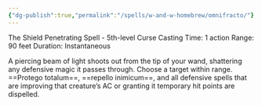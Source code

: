 ```yaml
---
{"dg-publish":true,"permalink":"/spells/w-and-w-homebrew/omnifracto/"}
---
```


The Shield Penetrating Spell - 5th-level Curse
Casting Time: 1 action 
Range: 90 feet 
Duration: Instantaneous 

A piercing beam of light shoots out from the tip of your wand, shattering any defensive magic it passes through. Choose a target within range. ==Protego totalum==, ==repello inimicum==, and all defensive spells that are improving that creature’s AC or granting it temporary hit points are dispelled.
